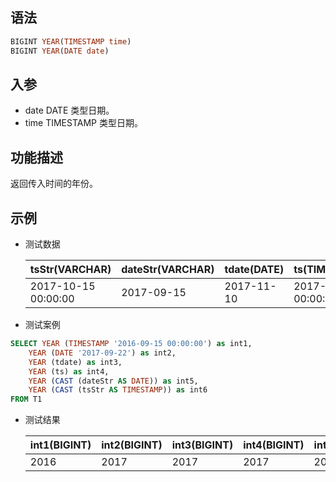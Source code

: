 ## 语法

```sql
BIGINT YEAR(TIMESTAMP time)
BIGINT YEAR(DATE date)
```

## 入参

- date DATE 类型日期。
- time TIMESTAMP 类型日期。

## 功能描述

返回传入时间的年份。

## 示例

- 测试数据

  | tsStr(VARCHAR) | dateStr(VARCHAR) | tdate(DATE) | ts(TIMESTAMP) |
    | --- | --- | --- | --- |
  | 2017-10-15 00:00:00 | 2017-09-15 | 2017-11-10 | 2017-10-15 00:00:00 |


- 测试案例

```sql
SELECT YEAR (TIMESTAMP '2016-09-15 00:00:00') as int1,
    YEAR (DATE '2017-09-22') as int2,
    YEAR (tdate) as int3,
    YEAR (ts) as int4,
    YEAR (CAST (dateStr AS DATE)) as int5,
    YEAR (CAST (tsStr AS TIMESTAMP)) as int6
FROM T1
```

- 测试结果

  | int1(BIGINT) | int2(BIGINT) | int3(BIGINT) | int4(BIGINT) | int5(BIGINT) | int6(BIGINT) |
    | --- | --- | --- | --- | --- | --- |
  | 2016 | 2017 | 2017 | 2017 | 2015 | 2017 |

